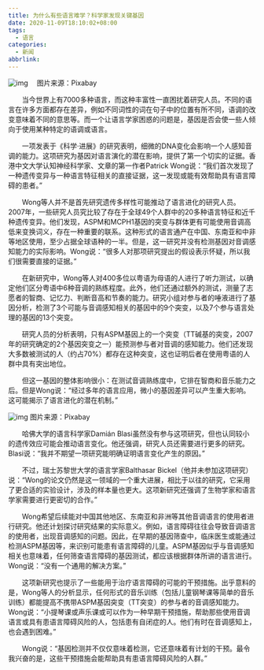 ```yaml
---
title: 为什么有些语言难学？科学家发现关键基因
date: 2020-11-09T18:10:02+08:00
tags:
  - 语言
categories:
  - 新闻
abbrlink:
---
```


![img](https://cdn.jsdelivr.net/gh/yakeing/Documentation@main/Hexo/images/440c-kcaeqzw9716436.jpg)
　图片来源：Pixabay

　　当今世界上有7000多种语言，而这种丰富性一直困扰着研究人员。不同的语言在许多方面都存在差异，例如不同词性的词在句子中的位置有所不同，语调的改变意味着不同的意思等。而一个让语言学家困惑的问题是，基因是否会使一些人倾向于使用某种特定的语调或语言。

　　一项发表于《科学·进展》的研究表明，细微的DNA变化会影响一个人感知音调的能力。这项研究为基因对语言演化的潜在影响，提供了第一个切实的证据。香港中文大学认知神经科学家、文章的第一作者Patrick Wong说：“我们首次发现了一种遗传变异与一种语言特征相关的直接证据，这一发现或能有效帮助具有语言障碍的患者。”

　　Wong等人并不是首先研究遗传多样性可能推动了语言进化的研究人员。2007年，一些研究人员究比较了存在于全球49个人群中的20多种语言特征和近千种遗传变异。他们发现，ASPM和MCPH1基因的突变与群体更有可能使用音调高低来变换词义，存在一种重要的联系。这种形式的语言通产在中国、东南亚和中非等地区使用，至少占据全球语种的一半。但是，这一研究并没有检测基因对音调感知能力的实际影响。Wong说：“很多人对那项研究提出的假设表示怀疑，所以我们很需要直接的证据。”

　　在新研究中，Wong等人对400多位以粤语为母语的人进行了听力测试，以确定他们区分粤语中6种音调的熟练程度。此外，他们还通过额外的测试，测量了志愿者的智商、记忆力、判断音高和节奏的能力。研究小组对参与者的唾液进行了基因分析，检测了3个可能与音调感知相关的基因中的9个突变，以及7个参与语言处理的基因的13个突变。

　　研究人员的分析表明，只有ASPM基因上的一个突变（TT碱基的突变，2007年的研究确定的2个基因突变之一）能预测参与者对音调的感知能力。他们还发现大多数被测试的人（约占70%）都存在这种突变，这也证明后者在使用粤语的人群中具有突出地位。

　　但这一基因的整体影响很小：在测试音调熟练度中，它排在智商和音乐能力之后。但是Wong说：“经过多年的语言应用，微小的基因差异可以产生重大影响。这可能揭示了语言进化的潜在机制。”

![img](https://cdn.jsdelivr.net/gh/yakeing/Documentation@main/Hexo/images/42a2-kcaeqzw9716558.jpg)
图片来源：Pixabay

　　哈佛大学的语言科学家Damián Blasi虽然没有参与这项研究，但也认同较小的遗传效应可能会推动语言变化。他还强调，研究人员还需要进行更多的研究。Blasi说：“我并不期望一项研究能明确证明语言变化产生的原因。”

　　不过，瑞士苏黎世大学的语言学家Balthasar Bickel（他并未参加这项研究）说：“Wong的论文仍然是这一领域的一个重大进展，相比于以往的研究，它采用了更合适的实验设计，涉及的样本量也更大。这项新研究还强调了生物学家和语言学家需要进行更密切的合作。”

　　Wong希望后续能对中国其他地区、东南亚和非洲等其他音调语言的使用者进行研究。他还计划探讨研究结果的实际意义。例如，语言障碍往往会导致音调语言的使用者，出现音调感知的问题。因此，在早期的基因筛查中，临床医生或能通过检测ASPM基因等，来识别可能患有语言障碍的儿童。ASPM基因似乎与音调感知相关也意味着，任何筛查语言障碍的基因测试，都应该根据群体所讲的语言进行。Wong说：“没有一个通用的解决方案。”

　　这项新研究也提示了一些能用于治疗语言障碍的可能的干预措施。出乎意料的是，Wong等人的分析显示，任何形式的音乐训练（包括儿童钢琴课等简单的音乐训练）都能提高不携带ASPM基因突变（TT突变）的参与者的音调感知能力。Wong说：“小提琴课或声乐课或可以作为一种早期干预措施，帮助那些使用音调语言或具有患语言障碍风险的人，包括患有自闭症的人。他们有时在音调感知上，也会遇到困难。”

　　Wong说：“基因检测并不仅仅意味着检测，它还意味着有计划的干预。最令我兴奋的是，这些干预措施会能帮助具有患语言障碍风险的人群。”